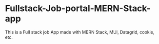 # Fullstack-Job-portal-MERN-Stack-app
This is a Full stack job App made with MERN Stack, MUI, Datagrid, cookie, etc. 
